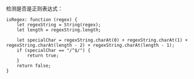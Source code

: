 检测是否是正则表达式：

    isRegex: function (regex) {
        let regexString = String(regex);
        let length = regexString.length;

        let specialChar = regexString.charAt(0) + regexString.charAt(1) + regexString.charAt(length - 2) + regexString.charAt(length - 1);
        if (specialChar == "/^$/") {
            return true;
        }
        return false;
    }
